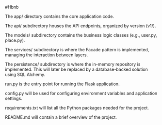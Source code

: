 #Hbnb

The app/ directory contains the core application code.

The api/ subdirectory houses the API endpoints, organized by version (v1/).

The models/ subdirectory contains the business logic classes (e.g., user.py, place.py).

The services/ subdirectory is where the Facade pattern is implemented, managing the interaction between layers.

The persistence/ subdirectory is where the in-memory repository is implemented. This will later be replaced by a database-backed solution using SQL Alchemy.

run.py is the entry point for running the Flask application.

config.py will be used for configuring environment variables and application settings.

requirements.txt will list all the Python packages needed for the project.

README.md will contain a brief overview of the project.